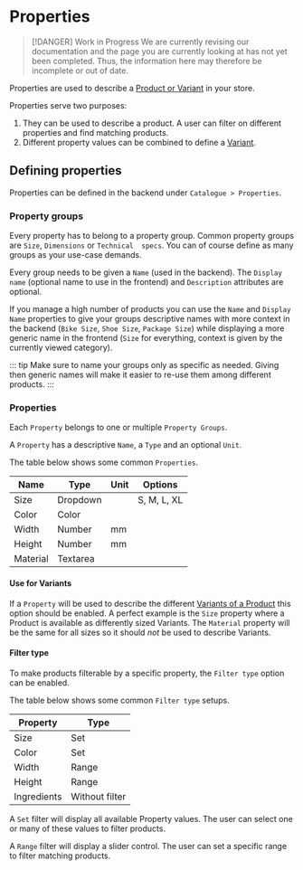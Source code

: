 # Properties

> [!DANGER] Work in Progress
> We are currently revising our documentation and the page you are currently looking at has not yet 
> been completed. Thus, the information here may therefore be incomplete or out of date.

Properties are used to describe a [Product or Variant](./products.md) in your store.

Properties serve two purposes:

1. They can be used to describe a product. A user can filter on different properties and find matching products.
1. Different property values can be combined to define a [Variant](./products.md). 

## Defining properties

Properties can be defined in the backend under `Catalogue > Properties`. 

### Property groups

Every property has to belong to a property group. Common property groups are `Size`, `Dimensions` or `Technical 
specs`. You can of course define as many groups as your use-case demands.

Every group needs to be given a `Name` (used in the backend). The `Display name`
(optional name to use in the frontend) and `Description` attributes are optional.

If you manage a high number of products you can use the `Name` and `Display Name` properties to give your groups 
descriptive names with more context in the backend (`Bike Size`, `Shoe Size`, `Package Size`) while
displaying a more generic name in the frontend (`Size` for everything, context is
given by the currently viewed category).    

::: tip
Make sure to name your groups only as specific as needed. Giving then generic names will
make it easier to re-use them among different products.
:::

### Properties

Each `Property` belongs to one or multiple `Property Groups`.

A `Property` has a descriptive `Name`, a `Type` and an optional `Unit`.

The table below shows some common `Properties`.

| Name        | Type          | Unit | Options            |
| ----------- | ------------- | ---- | ------------------ |
| Size        | Dropdown      |      |  S, M, L, XL       |
| Color       | Color         |      |                    |
| Width       | Number        | mm   |                    |
| Height      | Number        | mm   |                    |
| Material    | Textarea      |      |                    |

#### Use for Variants

If a `Property` will be used to describe the different [Variants of a Product](./products.md) this option
should be enabled. A perfect example is the `Size` property where a Product is available as differently
sized Variants. The `Material` property will be the same for all sizes
so it should *not* be used to describe Variants.

#### Filter type

To make products filterable by a specific property, the `Filter type` option can be enabled.

The table below shows some common `Filter type` setups.

| Property    | Type           |
| ----------- | -------------- |
| Size        | Set            |
| Color       | Set            |
| Width       | Range          |
| Height      | Range          |
| Ingredients | Without filter |

A `Set` filter will display all available Property values. The user can select one or many of these values to filter 
products.

A `Range` filter will display a slider control. The user can set a specific range to filter matching products. 
